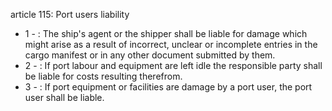 article 115: Port users liability

<ul>
			<li>1 - : The ship&#39;s agent or the shipper shall be liable for damage which might arise as a result of incorrect, unclear or incomplete entries in the cargo manifest or in any other document submitted by them. <ul>
			</ul></li>			<li>2 - : If port labour and equipment are left idle the responsible party shall be liable for costs resulting therefrom. <ul>
			</ul></li>			<li>3 - : If port equipment or facilities are damage by a port user, the port user shall be liable.<ul>
			</ul></li></ul>